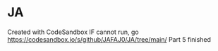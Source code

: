 # JA
Created with CodeSandbox
IF cannot run, go https://codesandbox.io/s/github/JAFAJ0/JA/tree/main/
Part 5 finished
